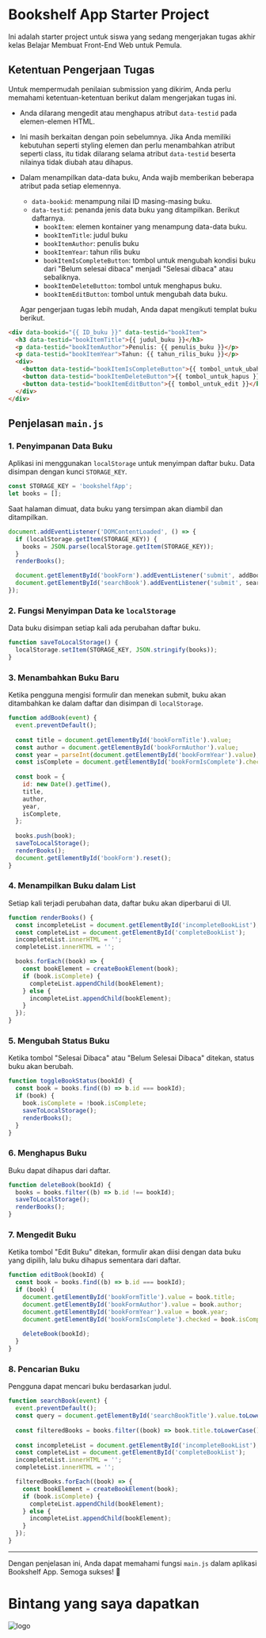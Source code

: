# Bookshelf App Starter Project

Ini adalah starter project untuk siswa yang sedang mengerjakan tugas akhir kelas Belajar Membuat Front-End Web untuk Pemula.

## Ketentuan Pengerjaan Tugas

Untuk mempermudah penilaian submission yang dikirim, Anda perlu memahami ketentuan-ketentuan berikut dalam mengerjakan tugas ini.

- Anda dilarang mengedit atau menghapus atribut `data-testid` pada elemen-elemen HTML.
- Ini masih berkaitan dengan poin sebelumnya. Jika Anda memiliki kebutuhan seperti styling elemen dan perlu menambahkan atribut seperti class, itu tidak dilarang selama atribut `data-testid` beserta nilainya tidak diubah atau dihapus.
- Dalam menampilkan data-data buku, Anda wajib memberikan beberapa atribut pada setiap elemennya.

  - `data-bookid`: menampung nilai ID masing-masing buku.
  - `data-testid`: penanda jenis data buku yang ditampilkan. Berikut daftarnya.
    - `bookItem`: elemen kontainer yang menampung data-data buku.
    - `bookItemTitle`: judul buku
    - `bookItemAuthor`: penulis buku
    - `bookItemYear`: tahun rilis buku
    - `bookItemIsCompleteButton`: tombol untuk mengubah kondisi buku dari "Belum selesai dibaca" menjadi "Selesai dibaca" atau sebaliknya.
    - `bookItemDeleteButton`: tombol untuk menghapus buku.
    - `bookItemEditButton`: tombol untuk mengubah data buku.

  Agar pengerjaan tugas lebih mudah, Anda dapat mengikuti templat buku berikut.

```html
<div data-bookid="{{ ID_buku }}" data-testid="bookItem">
  <h3 data-testid="bookItemTitle">{{ judul_buku }}</h3>
  <p data-testid="bookItemAuthor">Penulis: {{ penulis_buku }}</p>
  <p data-testid="bookItemYear">Tahun: {{ tahun_rilis_buku }}</p>
  <div>
    <button data-testid="bookItemIsCompleteButton">{{ tombol_untuk_ubah_kondisi }}</button>
    <button data-testid="bookItemDeleteButton">{{ tombol_untuk_hapus }}</button>
    <button data-testid="bookItemEditButton">{{ tombol_untuk_edit }}</button>
  </div>
</div>
```

## Penjelasan `main.js`

### 1. **Penyimpanan Data Buku**
Aplikasi ini menggunakan `localStorage` untuk menyimpan daftar buku. Data disimpan dengan kunci `STORAGE_KEY`.

```javascript
const STORAGE_KEY = 'bookshelfApp';
let books = [];
```

Saat halaman dimuat, data buku yang tersimpan akan diambil dan ditampilkan.

```javascript
document.addEventListener('DOMContentLoaded', () => {
  if (localStorage.getItem(STORAGE_KEY)) {
    books = JSON.parse(localStorage.getItem(STORAGE_KEY));
  }
  renderBooks();

  document.getElementById('bookForm').addEventListener('submit', addBook);
  document.getElementById('searchBook').addEventListener('submit', searchBook);
});
```

### 2. **Fungsi Menyimpan Data ke `localStorage`**
Data buku disimpan setiap kali ada perubahan daftar buku.

```javascript
function saveToLocalStorage() {
  localStorage.setItem(STORAGE_KEY, JSON.stringify(books));
}
```

### 3. **Menambahkan Buku Baru**
Ketika pengguna mengisi formulir dan menekan submit, buku akan ditambahkan ke dalam daftar dan disimpan di `localStorage`.

```javascript
function addBook(event) {
  event.preventDefault();
  
  const title = document.getElementById('bookFormTitle').value;
  const author = document.getElementById('bookFormAuthor').value;
  const year = parseInt(document.getElementById('bookFormYear').value);
  const isComplete = document.getElementById('bookFormIsComplete').checked;
  
  const book = {
    id: new Date().getTime(),
    title,
    author,
    year,
    isComplete,
  };
  
  books.push(book);
  saveToLocalStorage();
  renderBooks();
  document.getElementById('bookForm').reset();
}
```

### 4. **Menampilkan Buku dalam List**
Setiap kali terjadi perubahan data, daftar buku akan diperbarui di UI.

```javascript
function renderBooks() {
  const incompleteList = document.getElementById('incompleteBookList');
  const completeList = document.getElementById('completeBookList');
  incompleteList.innerHTML = '';
  completeList.innerHTML = '';

  books.forEach((book) => {
    const bookElement = createBookElement(book);
    if (book.isComplete) {
      completeList.appendChild(bookElement);
    } else {
      incompleteList.appendChild(bookElement);
    }
  });
}
```

### 5. **Mengubah Status Buku**
Ketika tombol "Selesai Dibaca" atau "Belum Selesai Dibaca" ditekan, status buku akan berubah.

```javascript
function toggleBookStatus(bookId) {
  const book = books.find((b) => b.id === bookId);
  if (book) {
    book.isComplete = !book.isComplete;
    saveToLocalStorage();
    renderBooks();
  }
}
```

### 6. **Menghapus Buku**
Buku dapat dihapus dari daftar.

```javascript
function deleteBook(bookId) {
  books = books.filter((b) => b.id !== bookId);
  saveToLocalStorage();
  renderBooks();
}
```

### 7. **Mengedit Buku**
Ketika tombol "Edit Buku" ditekan, formulir akan diisi dengan data buku yang dipilih, lalu buku dihapus sementara dari daftar.

```javascript
function editBook(bookId) {
  const book = books.find((b) => b.id === bookId);
  if (book) {
    document.getElementById('bookFormTitle').value = book.title;
    document.getElementById('bookFormAuthor').value = book.author;
    document.getElementById('bookFormYear').value = book.year;
    document.getElementById('bookFormIsComplete').checked = book.isComplete;
    
    deleteBook(bookId);
  }
}
```

### 8. **Pencarian Buku**
Pengguna dapat mencari buku berdasarkan judul.

```javascript
function searchBook(event) {
  event.preventDefault();
  const query = document.getElementById('searchBookTitle').value.toLowerCase();
  
  const filteredBooks = books.filter((book) => book.title.toLowerCase().includes(query));
  
  const incompleteList = document.getElementById('incompleteBookList');
  const completeList = document.getElementById('completeBookList');
  incompleteList.innerHTML = '';
  completeList.innerHTML = '';

  filteredBooks.forEach((book) => {
    const bookElement = createBookElement(book);
    if (book.isComplete) {
      completeList.appendChild(bookElement);
    } else {
      incompleteList.appendChild(bookElement);
    }
  });
}
```

---
Dengan penjelasan ini, Anda dapat memahami fungsi `main.js` dalam aplikasi Bookshelf App. Semoga sukses! 🚀


# Bintang yang saya dapatkan   
![logo](bintang.png)
